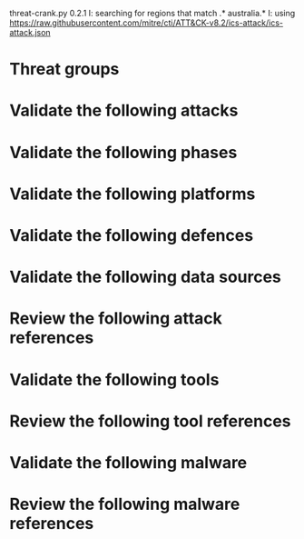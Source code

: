 threat-crank.py 0.2.1
I: searching for regions that match .* australia.*
I: using https://raw.githubusercontent.com/mitre/cti/ATT&CK-v8.2/ics-attack/ics-attack.json
# Threat groups


# Validate the following attacks


# Validate the following phases


# Validate the following platforms


# Validate the following defences


# Validate the following data sources


# Review the following attack references


# Validate the following tools


# Review the following tool references


# Validate the following malware


# Review the following malware references



